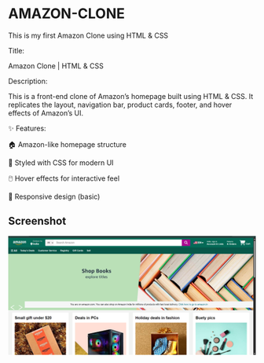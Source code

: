 # AMAZON-CLONE
This is my first Amazon Clone using HTML &amp; CSS

Title:

Amazon Clone | HTML & CSS

Description:

This is a front-end clone of Amazon’s homepage built using HTML & CSS.
It replicates the layout, navigation bar, product cards, footer, and hover effects of Amazon’s UI.

✨ Features:

🏠 Amazon-like homepage structure

🎨 Styled with CSS for modern UI

🖱️ Hover effects for interactive feel

📱 Responsive design (basic)

## Screenshot

![Home Page](https://github.com/7225859103/AMAZON-CLONE/blob/main/images/Screenshot%202025-08-31%20214740.png)

